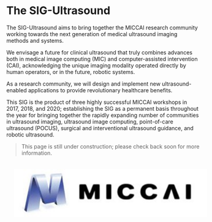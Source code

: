 # The SIG-Ultrasound

The SIG-Ultrasound aims to bring together the MICCAI research community working towards the next generation of medical ultrasound imaging methods and systems. 

We envisage a future for clinical ultrasound that truly combines advances both in medical image computing (MIC) and computer-assisted intervention (CAI), acknowledging the unique imaging modality operated directly by human operators, or in the future, robotic systems. 

As a research community, we will design and implement new ultrasound-enabled applications to provide revolutionary healthcare benefits.   

This SIG is the product of three highly successful MICCAI workshops in 2017, 2018, and 2020; establishing the SIG as a permanent basis throughout the year for bringing together the rapidly expanding number of communities in ultrasound imaging, ultrasound image computing, point-of-care ultrasound (POCUS), surgical and interventional ultrasound guidance, and robotic ultrasound. 

> This page is still under construction; please check back soon for more information.

<div align=center>
  <img style="padding: 20px;" src="im/miccai.jpg" height=125px>
</div>